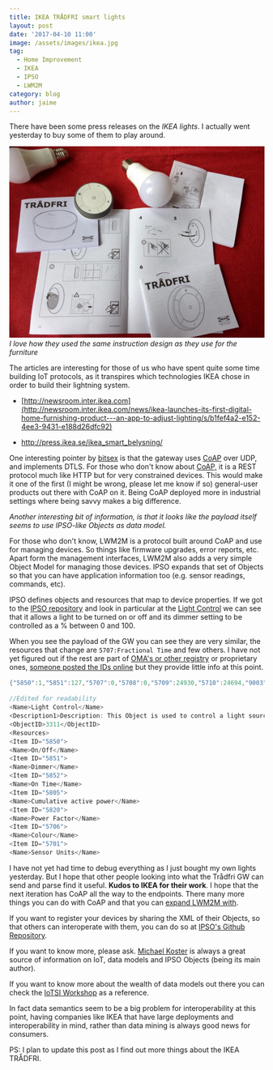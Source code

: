 ```yaml
---
title: IKEA TRÅDFRI smart lights
layout: post
date: '2017-04-10 11:00'
image: /assets/images/ikea.jpg
tag:
  - Home Improvement
  - IKEA
  - IPSO
  - LWM2M
category: blog
author: jaime
---
```


There have been some press releases on the *IKEA lights*. I actually went yesterday to buy some of them to play around.

![I love IKEA instructions](/assets/images/ikea.jpg)*I love how they used the same instruction design as they use for the furniture*

The articles are interesting for those of us who have spent quite some time building IoT protocols, as it transpires which technologies IKEA chose in order to build their lightning system.
 - [http://newsroom.inter.ikea.com](http://newsroom.inter.ikea.com/news/ikea-launches-its-first-digital-home-furnishing-product---an-app-to-adjust-lighting/s/b1fef4a2-e152-4ee3-9431-e188d26dfc92)

- <http://press.ikea.se/ikea_smart_belysning/>

One interesting pointer by [bitsex](https://bitsex.net/software/2017/coap-endpoints-on-ikea-tradfri/) is that the gateway uses [CoAP](http://coap.technology) over UDP, and implements DTLS. For those who don't know about [CoAP](https://tools.ietf.org/html/rfc7252), it is a REST protocol much like HTTP but for very constrained devices. This would make it one of the first (I might be wrong, please let me know if so) general-user products out there with CoAP on it. Being CoAP deployed more in industrial settings where being savvy makes a big difference.

*Another interesting bit of information, is that it looks like the payload itself seems to use IPSO-like Objects as data model.*

For those who don't know, LWM2M is a protocol built around CoAP and use for managing devices. So things like firmware upgrades, error reports, etc. Apart form the management interfaces, LWM2M also adds a very simple Object Model for managing those devices. IPSO expands that set of Objects so that you can have application information too (e.g. sensor readings, commands, etc).

IPSO defines objects and resources that map to device properties. If we got to the [IPSO repository](https://github.com/IPSO-Alliance/pub) and look in particular at the
[Light Control](https://github.com/IPSO-Alliance/pub/blob/master/reg/xml/3311.xml) we can see that it allows a light to be turned on or off and its dimmer setting to be controlled as a % between 0 and 100.

When you see the payload of the GW you can see they are very similar, the resources that change are `5707:Fractional Time` and few others. I have not yet figured out if the rest are part of [OMA's or other registry](http://www.openmobilealliance.org/wp/OMNA/LwM2M/LwM2MRegistry.html) or proprietary ones, [someone posted the IDs online](http://sprunge.us/CCQF) but they provide little info at this point.

```c
{"5850":1,"5851":127,"5707":0,"5708":0,"5709":24930,"5710":24694,"9003":0,"5711":250,"5706":"f5faf6"}
```

```c
//Edited for readability
<Name>Light Control</Name>
<Description1>Description: This Object is used to control a light source, such as a LED or other light.  It allows a light to be turned on or off and its dimmer setting to be control as a % between 0 and 100. An optional colour setting enables a string to be used to indicate the desired colour.</Description1>
<ObjectID>3311</ObjectID>
<Resources>
<Item ID="5850">
<Name>On/Off</Name>
<Item ID="5851">
<Name>Dimmer</Name>
<Item ID="5852">
<Name>On Time</Name>
<Item ID="5805">
<Name>Cumulative active power</Name>
<Item ID="5820">
<Name>Power Factor</Name>
<Item ID="5706">
<Name>Colour</Name>
<Item ID="5701">
<Name>Sensor Units</Name>
```

I have not yet had time to debug everything as I just bought my own lights yesterday. But I hope that other people looking into what the Trådfri GW can send and parse find it useful. **Kudos to IKEA for their work**. I hope that the next iteration has CoAP all the way to the endpoints. There many more things you can do with CoAP and that you can [expand LWM2M with](/coap-functionality-lwm2m/).

If you want to register your devices by sharing the XML of their Objects, so that others can interoperate with them, you can do so at [IPSO's Github Repository](https://github.com/IPSO-Alliance/pub/).

If you want to know more, please ask. [Michael Koster](http://iot-datamodels.blogspot.fi) is always a great source of information on IoT, data models and IPSO Objects (being its main author).

If you want to know more about the wealth of data models out there you can check the [IoTSI Workshop](https://www.iab.org/activities/workshops/iotsi/) as a reference.

In fact data semantics seem to be a big problem for interoperability at this point, having companies like IKEA that have large deployments and interoperability in mind, rather than data mining is always good news for consumers.

PS: I plan to update this post as I find out more things about the IKEA TRÅDFRI.
